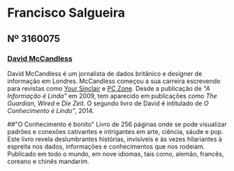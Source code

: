 # Francisco Salgueira

## Nº 3160075

### [David McCandless](http://davidmccandless.com/)

David McCandless é um jornalista de dados britânico e designer de informação em Londres.
McCandless começou a sua carreira escrevendo para revistas como [Your Sinclair](https://en.wikipedia.org/wiki/Your_Sinclair) e [PC Zone](https://en.wikipedia.org/wiki/PC_Zone).
Desde a publicação de *"A Informação é Linda"* em 2009, tem aparecido em publicações como *The Guardian*, *Wired* e *Die Zeit*.
O segundo livro de David é intitulado de *O Conhecimento é Lindo"*, 2014.

##"O Conhecimento é bonito"
Livro de 256 páginas onde se pode visualizar padrões e conexões cativantes  e intrigantes em arte, ciência, sáude e pop.
Este livro revela deslumbrantes histórias, invisíveis e às vezes hilariantes à espreita nos dados, informações e conhecimentos que nos rodeiam.
Publicado em todo o mundo, em nove idiomas, tais como, alemão, francês, coreano e chinês mandarim.